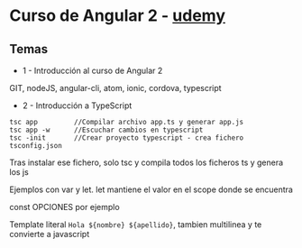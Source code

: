 # Curso de Angular 2 - [udemy](http://www.udemy.com)
## Temas

* 1 - Introducción al curso de Angular 2

GIT, nodeJS, angular-cli, atom, ionic, cordova, typescript

* 2 - Introducción a TypeScript

```
tsc app         //Compilar archivo app.ts y generar app.js
tsc app -w      //Escuchar cambios en typescript
tsc -init       //Crear proyecto typescript - crea fichero tsconfig.json
```
Tras instalar ese fichero, solo tsc y compila todos los ficheros ts y genera los js

Ejemplos con var y let. let mantiene el valor en el scope donde se encuentra

const OPCIONES por ejemplo

Template literal `Hola ${nombre} ${apellido}`, tambien multilinea y te convierte a javascript
